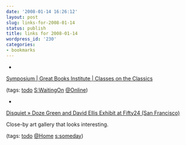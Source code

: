 ```yaml
---
date: '2008-01-14 16:26:12'
layout: post
slug: links-for-2008-01-14
status: publish
title: links for 2008-01-14
wordpress_id: '230'
categories:
- bookmarks
---
```



	
  *
		

[Symposium | Great Books Institute | Classes on the Classics](http://symposiumgbi.com/index.html)


		

(tags: [todo](http://del.icio.us/eob/todo) [S:WaitingOn](http://del.icio.us/eob/S:WaitingOn) [@Online](http://del.icio.us/eob/@Online))


	

	
  *
		

[Disquiet » Doze Green and David Ellis Exhibit at Fifty24 (San Francisco)](http://disquiet.com/2008/01/12/doze-green-david-ellis-sound-art/)


		

Close-by art gallery that looks interesting.


		

(tags: [todo](http://del.icio.us/eob/todo) [@Home](http://del.icio.us/eob/@Home) [s:someday](http://del.icio.us/eob/s:someday))


	



